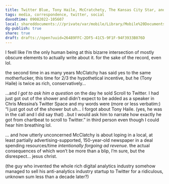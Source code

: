 ```yaml
---
title: Twitter Blue, Tony Haile, McCratchety, The Kansas City Star, and David Blue
tags: media, correspondence, twitter, social
davodtime: 09082022-105607
local: shareddocuments:///private/var/mobile/Library/Mobile%20Documents/iCloud~md~obsidian/Documents/OBSHIDDIAN/drafts/26489FFC-2DF5-41C5-9F1F-94F3933B076D.md
dg-publish: true
share: true
draft: drafts://open?uuid=26489FFC-2DF5-41C5-9F1F-94F3933B076D
---
```


I feell like I’m the only human being at this bizarre intersection of mostly obscure elements to actually write about it. for the sake of the record, even lol.

the second time in as many years McClatchy has said yes to the same motherfucker, this time for 2/3 the hypothetical incentive, but he (Tony Haile) is twice as rich, conservatively… 

…and *I got to ask him a question* on the day he sold Scroll to Twitter. I had just got out of the shower and didn’t expect to be added as a speaker in Chris Messina’s Twitter Space and my words were (more or less verbatim:) “I just got out of the shower but uh… I forgot about Tony Haile. (yes, he was in the call and I did say that) ..but I would ask him to narrate how exactly he got from chartbeat to scroll to Twitter.” in third person even though I could hear him breathing lol.  

… and how utterly unconcerned McClatchy is about loping in a local, at least partially advertising-supported, 150-year-old newspaper in a deal spending resources/time *intentionally forgoing ad revenue*. the actual consequences of which won’t be more than a blip, I’m sure, but the disrespect… jesus christ. 

(the guy who invented the whole rich digital analytics industry somehow managed to sell his anti-analytics industry startup to Twitter for a ridiculous, unknown sum less than a decade later?) 